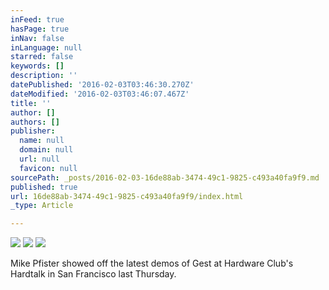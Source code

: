 ```yaml
---
inFeed: true
hasPage: true
inNav: false
inLanguage: null
starred: false
keywords: []
description: ''
datePublished: '2016-02-03T03:46:30.270Z'
dateModified: '2016-02-03T03:46:07.467Z'
title: ''
author: []
authors: []
publisher:
  name: null
  domain: null
  url: null
  favicon: null
sourcePath: _posts/2016-02-03-16de88ab-3474-49c1-9825-c493a40fa9f9.md
published: true
url: 16de88ab-3474-49c1-9825-c493a40fa9f9/index.html
_type: Article

---
```

![](https://the-grid-user-content.s3-us-west-2.amazonaws.com/2b5fb375-11e1-408d-ac00-32e8e8ca1896.jpg)
![](https://the-grid-user-content.s3-us-west-2.amazonaws.com/18fb0d88-eb96-4e6d-a6b9-1fc713c26808.jpg)
![](https://the-grid-user-content.s3-us-west-2.amazonaws.com/37ef1d27-4ca0-425b-975b-aec08a557732.jpg)

Mike Pfister showed off the latest demos of Gest at Hardware Club's Hardtalk in San Francisco last Thursday.